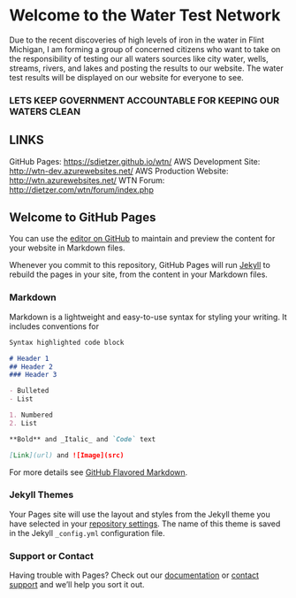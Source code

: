 # Welcome to the Water Test Network
Due to the recent discoveries of high levels of iron in the water in Flint Michigan, I am forming a group of concerned citizens who want to take on the responsibility of testing our all waters sources like city water, wells, streams, rivers, and lakes and posting the results to our website.  The water test results will be displayed on our website for everyone to see.

### LETS KEEP GOVERNMENT ACCOUNTABLE FOR KEEPING OUR WATERS CLEAN

## LINKS
GitHub Pages: https://sdietzer.github.io/wtn/
AWS Development Site: http://wtn-dev.azurewebsites.net/
AWS Production Website: http://wtn.azurewebsites.net/
WTN Forum: http://dietzer.com/wtn/forum/index.php


## Welcome to GitHub Pages

You can use the [editor on GitHub](https://github.com/sdietzer/wtn/edit/master/README.md) to maintain and preview the content for your website in Markdown files.

Whenever you commit to this repository, GitHub Pages will run [Jekyll](https://jekyllrb.com/) to rebuild the pages in your site, from the content in your Markdown files.

### Markdown

Markdown is a lightweight and easy-to-use syntax for styling your writing. It includes conventions for

```markdown
Syntax highlighted code block

# Header 1
## Header 2
### Header 3

- Bulleted
- List

1. Numbered
2. List

**Bold** and _Italic_ and `Code` text

[Link](url) and ![Image](src)
```

For more details see [GitHub Flavored Markdown](https://guides.github.com/features/mastering-markdown/).

### Jekyll Themes

Your Pages site will use the layout and styles from the Jekyll theme you have selected in your [repository settings](https://github.com/sdietzer/wtn/settings). The name of this theme is saved in the Jekyll `_config.yml` configuration file.

### Support or Contact

Having trouble with Pages? Check out our [documentation](https://help.github.com/categories/github-pages-basics/) or [contact support](https://github.com/contact) and we’ll help you sort it out.
